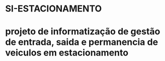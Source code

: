# SI-ESTACIONAMENTO
# projeto de informatização de gestão de entrada, saida e permanencia de veiculos em estacionamento
#

